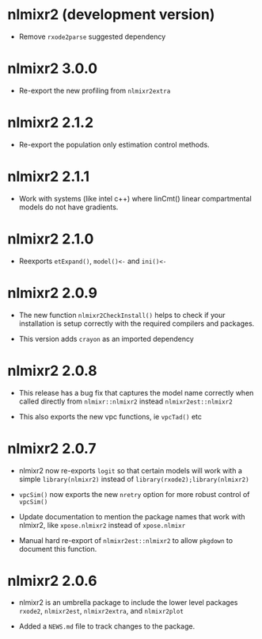 # nlmixr2 (development version)

* Remove `rxode2parse` suggested dependency

# nlmixr2 3.0.0

* Re-export the new profiling from `nlmixr2extra`

# nlmixr2 2.1.2

* Re-export the population only estimation control methods.

# nlmixr2 2.1.1

* Work with systems (like intel c++) where linCmt() linear compartmental models do not have gradients.

# nlmixr2 2.1.0

* Reexports `etExpand()`, `model()<-` and `ini()<-`

# nlmixr2 2.0.9

* The new function `nlmixr2CheckInstall()` helps to check if your installation
  is setup correctly with the required compilers and packages.

* This version adds `crayon` as an imported dependency

# nlmixr2 2.0.8

* This release has a bug fix that captures the model name correctly
  when called directly from `nlmixr::nlmixr2` instead
  `nlmixr2est::nlmixr2`

* This also exports the new vpc functions, ie `vpcTad()` etc

# nlmixr2 2.0.7

* nlmixr2 now re-exports `logit` so that certain models will work with
  a simple `library(nlmixr2)` instead of
  `library(rxode2);library(nlmixr2)`

* `vpcSim()` now exports the new `nretry` option for more robust
  control of `vpcSim()`

* Update documentation to mention the package names that work with
  nlmixr2, like `xpose.nlmixr2` instead of `xpose.nlmixr`

* Manual hard re-export of `nlmixr2est::nlmixr2` to allow `pkgdown` to
  document this function.

# nlmixr2 2.0.6

* nlmixr2 is an umbrella package to include the lower level packages
  `rxode2`, `nlmixr2est`, `nlmixr2extra`, and `nlmixr2plot`

* Added a `NEWS.md` file to track changes to the package.
